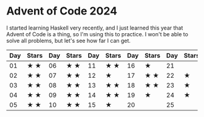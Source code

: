 # Advent of Code 2024
I started learning Haskell very recently, and I just learned this year that Advent of Code is a thing, so I'm using this to practice. I won't be able to solve all problems, but let's see how far I can get.

|Day|Stars|Day|Stars|Day|Stars|Day|Stars|Day|Stars|
|---|-----|---|-----|---|-----|---|-----|---|-----|
|01 |★ ★  |06 |★ ★  |11 |★ ★  |16 |★    |21 |     |
|02 |★ ★  |07 |★ ★  |12 |★    |17 |★ ★  |22 |★    |
|03 |★ ★  |08 |★ ★  |13 |★ ★  |18 |★ ★  |23 |★    |
|04 |★ ★  |09 |★ ★  |14 |★ ★  |19 |★    |24 |★    |
|05 |★ ★  |10 |★ ★  |15 |★    |20 |     |25 |     |

